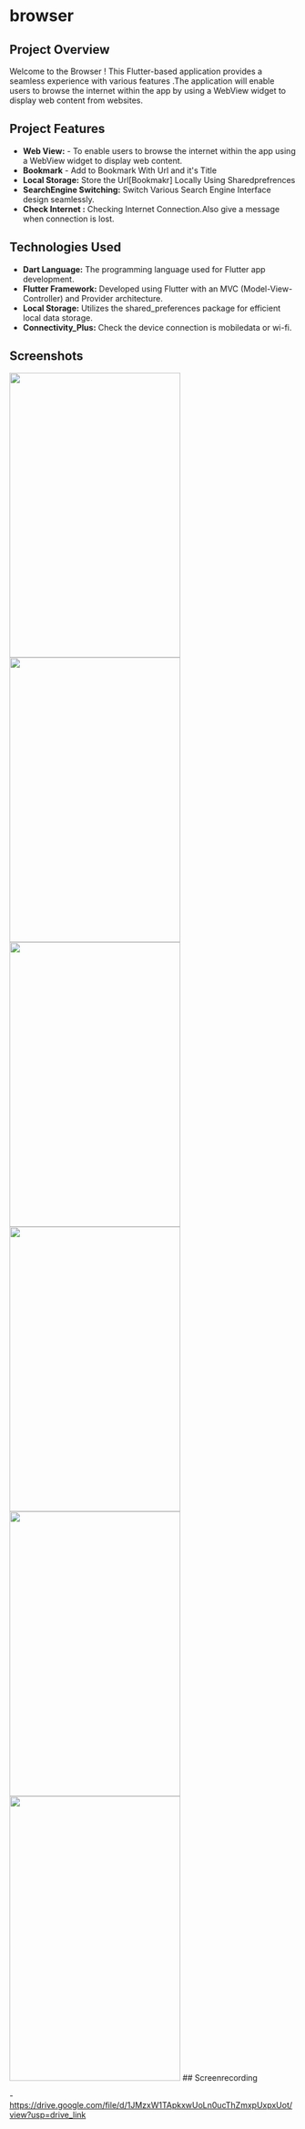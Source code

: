 # browser

## Project Overview

Welcome to the Browser ! This Flutter-based application provides a seamless experience with various features .The application will enable users to browse the internet within the app by using a WebView widget to display web content from websites.

## Project Features

- **Web View:** - To enable users to browse the internet within the app using a WebView widget to display web content.
- **Bookmark** - Add to Bookmark With Url and it's Title
- **Local Storage:** Store the Url[Bookmakr] Locally Using Sharedprefrences
- **SearchEngine Switching:** Switch Various Search Engine Interface design seamlessly.
- **Check Internet :** Checking Internet Connection.Also give a message when connection is lost.

## Technologies Used

- **Dart Language:** The programming language used for Flutter app development.
- **Flutter Framework:** Developed using Flutter with an MVC (Model-View-Controller) and Provider architecture.
- **Local Storage:** Utilizes the shared_preferences package for efficient local data storage.
- **Connectivity_Plus:** Check the device connection is mobiledata or wi-fi.

## Screenshots

<img src="https://github.com/yashpal4390/my_browser/assets/138545274/6a1009b3-0023-4a91-be30-9b6eaa14a04f" width="300" height="500">

<img src="https://github.com/yashpal4390/my_browser/assets/138545274/8a66b0dd-971c-4d05-95b9-b059cf1f7a86" width="300" height="500">

<img src="https://github.com/yashpal4390/my_browser/assets/138545274/095fad54-1208-4b71-a7ee-51003845aa4e" width="300" height="500">

<img src="https://github.com/yashpal4390/my_browser/assets/138545274/fa2ae5d7-3f10-4bed-a8db-fbe29e39a0a7" width="300" height="500">

<img src="https://github.com/yashpal4390/my_browser/assets/138545274/af01f1cc-b21c-42f9-a3a3-0d2311300c6d" width="300" height="500">

<img src="https://github.com/yashpal4390/my_browser/assets/138545274/6cf8057e-414a-46f0-a3a1-a3dd3ba347ad" width="300" height="500">
## Screenrecording

-https://drive.google.com/file/d/1JMzxW1TApkxwUoLn0ucThZmxpUxpxUot/view?usp=drive_link
